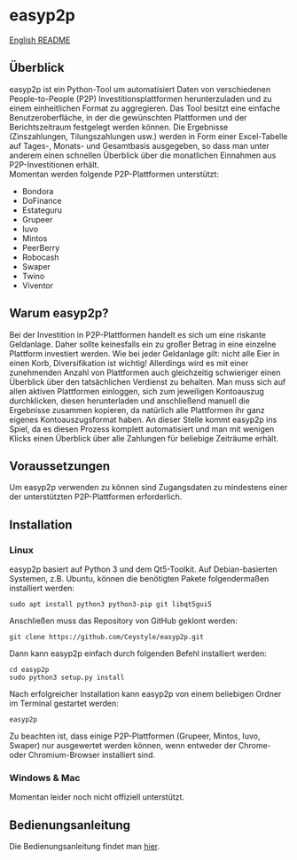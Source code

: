 # easyp2p

[English README](README.md)

## Überblick

easyp2p ist ein Python-Tool um automatisiert Daten von verschiedenen
People-to-People (P2P) Investitionsplattformen herunterzuladen und zu
einem einheitlichen Format zu aggregieren.
Das Tool besitzt eine einfache Benutzeroberfläche, in der die gewünschten
Plattformen und der Berichtszeitraum festgelegt werden können. Die
Ergebnisse (Zinszahlungen, Tilungszahlungen usw.) werden in Form einer
Excel-Tabelle auf Tages-, Monats- und Gesamtbasis ausgegeben, so dass man
unter anderem einen schnellen Überblick über die monatlichen Einnahmen aus
P2P-Investitionen erhält.  
Momentan werden folgende P2P-Plattformen unterstützt:

* Bondora
* DoFinance
* Estateguru
* Grupeer
* Iuvo
* Mintos
* PeerBerry
* Robocash
* Swaper
* Twino
* Viventor

## Warum easyp2p?

Bei der Investition in P2P-Plattformen handelt es sich um eine riskante
Geldanlage. Daher sollte keinesfalls ein zu großer Betrag in eine einzelne
Plattform investiert werden. Wie bei jeder Geldanlage gilt: nicht alle Eier
in einen Korb, Diversifikation ist wichtig! Allerdings wird es mit einer
zunehmenden Anzahl von Plattformen auch gleichzeitig schwieriger einen
Überblick über den tatsächlichen Verdienst zu behalten. Man muss sich auf
allen aktiven Plattformen einloggen, sich zum jeweiligen Kontoauszug
durchklicken, diesen herunterladen und anschließend manuell die Ergebnisse
zusammen kopieren, da natürlich alle Plattformen ihr ganz eigenes
Kontoauszugsformat haben. An dieser Stelle kommt easyp2p ins Spiel, da es
diesen Prozess komplett automatisiert und man mit wenigen Klicks einen
Überblick über alle Zahlungen für beliebige Zeiträume erhält.

## Voraussetzungen

Um easyp2p verwenden zu können sind Zugangsdaten zu mindestens einer der
unterstützten P2P-Plattformen erforderlich.

## Installation

### Linux

easyp2p basiert auf Python 3 und dem Qt5-Toolkit. Auf Debian-basierten
Systemen, z.B. Ubuntu, können die benötigten Pakete folgendermaßen
installiert werden:

    sudo apt install python3 python3-pip git libqt5gui5

Anschließen muss das Repository von GitHub geklont werden:
 
    git clone https://github.com/Ceystyle/easyp2p.git

Dann kann easyp2p einfach durch folgenden Befehl installiert werden:

    cd easyp2p
    sudo python3 setup.py install

Nach erfolgreicher Installation kann easyp2p von einem beliebigen Ordner
im Terminal gestartet werden:

    easyp2p

Zu beachten ist, dass einige P2P-Plattformen (Grupeer, Mintos, Iuvo, Swaper) 
nur ausgewertet werden können, wenn entweder der Chrome- oder Chromium-Browser
installiert sind.

### Windows & Mac

Momentan leider noch nicht offiziell unterstützt.

## Bedienungsanleitung

Die Bedienungsanleitung findet man [hier](docs/user_manual_de.md).
